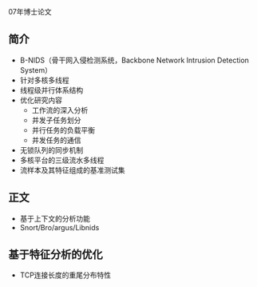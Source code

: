 07年博士论文

## 简介

* B-NIDS（骨干网入侵检测系统，Backbone Network Intrusion Detection System）
* 针对多核多线程
* 线程级并行体系结构
* 优化研究内容
	* 工作流的深入分析
	* 并发子任务划分
	* 并行任务的负载平衡
	* 并发任务的通信
* 无锁队列的同步机制
* 多核平台的三级流水多线程
* 流样本及其特征组成的基准测试集

## 正文

* 基于上下文的分析功能
* Snort/Bro/argus/Libnids

## 基于特征分析的优化 

* TCP连接长度的重尾分布特性